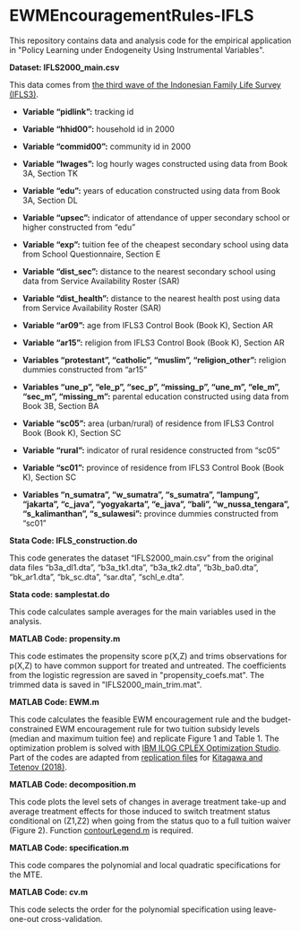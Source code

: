 # EWMEncouragementRules-IFLS

This repository contains data and analysis code for the empirical application in "Policy Learning under Endogeneity Using Instrumental Variables".

**Dataset: IFLS2000_main.csv**

This data comes from [the third wave of the Indonesian Family Life Survey (IFLS3)](https://www.rand.org/well-being/social-and-behavioral-policy/data/FLS/IFLS/ifls3.html).

- **Variable “pidlink”:** tracking id

- **Variable “hhid00”:** household id in 2000

- **Variable “commid00”:** community id in 2000

- **Variable “lwages”:** log hourly wages constructed using data from Book 3A, Section TK

- **Variable “edu”:** years of education constructed using data from Book 3A, Section DL

- **Variable “upsec”:** indicator of attendance of upper secondary school or higher constructed from “edu”

- **Variable “exp”:** tuition fee of the cheapest secondary school using data from School Questionnaire, Section E

- **Variable “dist_sec”:** distance to the nearest secondary school using data from Service Availability Roster (SAR)

- **Variable “dist_health”:** distance to the nearest health post using data from Service Availability Roster (SAR)

- **Variable “ar09”:** age from IFLS3 Control Book (Book K), Section AR

- **Variable “ar15”:** religion from IFLS3 Control Book (Book K), Section AR

- **Variables “protestant”, “catholic”, “muslim”, “religion_other”:** religion dummies constructed from “ar15”

- **Variables “une_p”, “ele_p”, “sec_p”, “missing_p”, “une_m”, “ele_m”, “sec_m”, “missing_m”:** parental education constructed using data from Book 3B, Section BA

- **Variable “sc05”:** area (urban/rural) of residence from IFLS3 Control Book (Book K), Section SC

- **Variable “rural”:** indicator of rural residence constructed from “sc05”

- **Variable “sc01”:** province of residence from IFLS3 Control Book (Book K), Section SC

- **Variables “n_sumatra”, “w_sumatra”, “s_sumatra”, “lampung”, “jakarta”, “c_java”, “yogyakarta”, “e_java”, “bali”, “w_nussa_tengara”, “s_kalimanthan”, “s_sulawesi”:** province dummies constructed from “sc01”

**Stata Code: IFLS_construction.do**

This code generates the dataset “IFLS2000_main.csv” from the original data files “b3a_dl1.dta”, “b3a_tk1.dta”, “b3a_tk2.dta”, “b3b_ba0.dta”, “bk_ar1.dta”, “bk_sc.dta”, “sar.dta”, “schl_e.dta”.

**Stata code: samplestat.do**

This code calculates sample averages for the main variables used in the analysis.

**MATLAB Code: propensity.m**

This code estimates the propensity score p(X,Z) and trims observations for p(X,Z) to have common support for treated and untreated. The coefficients from the logistic regression are saved in "propensity_coefs.mat". The trimmed data is saved in "IFLS2000_main_trim.mat".

**MATLAB Code: EWM.m**

This code calculates the feasible EWM encouragement rule and the budget-constrained EWM encouragement rule for two tuition subsidy levels (median and maximum tuition fee) and replicate Figure 1 and Table 1. The optimization problem is solved with [IBM ILOG CPLEX Optimization Studio](https://www.ibm.com/products/ilog-cplex-optimization-studio). Part of the codes are adapted from [replication files](https://www.econometricsociety.org/publications/econometrica/2018/03/01/who-should-be-treated-empirical-welfare-maximization-methods/supp/13288_Data_and_Programs.zip) for [Kitagawa and Tetenov (2018)](https://onlinelibrary.wiley.com/doi/abs/10.3982/ECTA13288).

**MATLAB Code: decomposition.m**

This code plots the level sets of changes in average treatment take-up and average treatment effects for those induced to switch treatment status conditional on (Z1,Z2) when going from the status quo to a full tuition waiver (Figure 2). Function [contourLegend.m](https://www.mathworks.com/matlabcentral/fileexchange/115120-legend-for-contour-plots) is required.

**MATLAB Code: specification.m**

This code compares the polynomial and local quadratic specifications for the MTE.

**MATLAB Code: cv.m**

This code selects the order for the polynomial specification using leave-one-out cross-validation.
